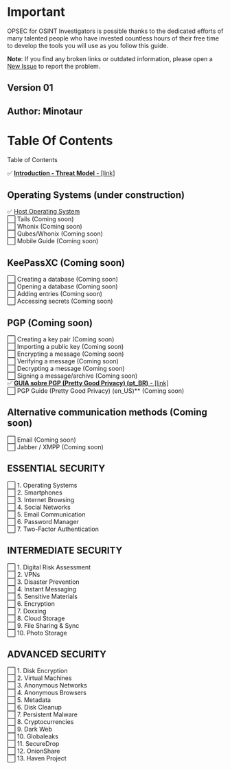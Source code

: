 # Important

OPSEC for OSINT Investigators is possible thanks to the dedicated efforts of many talented people who have invested countless hours of their free time to develop the tools you will use as you follow this guide.

**Note**: If you find any broken links or outdated information, please open a <a href="https://github.com/AmazoniaLeaksOficial/OPSEC/issues" target="_blank">New Issue</a> to report the problem.

## Version 01

## Author: Minotaur 

# Table Of Contents

Table of Contents

:white_check_mark: <a href="https://www.linkedin.com/pulse/digital-security-investigative-journalists-international-leaks/?trackingId=g4L4mggBQJqp9KsQRdQ5Og%3D%3D" target="_blank">**Introduction - Threat Model** - [link]  </a>

## Operating Systems (under construction)
:white_check_mark: <a href="https://github.com/AmazoniaLeaksOficial/OSINTMachineGuide/blob/main/01%20-%20INTRODUCTION.md#-building-a-robust-osint-framework-for-investigations-against-powerful-adversaries" target="_blank">Host Operating System</a><br>
:white_large_square: Tails (Coming soon)<br>
:white_large_square: Whonix (Coming soon)<br>
:white_large_square: Qubes/Whonix (Coming soon)<br>
:white_large_square: Mobile Guide (Coming soon)<br>
        
## KeePassXC (Coming soon)
:white_large_square: Creating a database (Coming soon)<br>
:white_large_square: Opening a database (Coming soon)<br>
:white_large_square: Adding entries (Coming soon)<br>
:white_large_square: Accessing secrets (Coming soon)<br>

## PGP (Coming soon)
:white_large_square: Creating a key pair (Coming soon)<br>
:white_large_square: Importing a public key (Coming soon)<br>
:white_large_square: Encrypting a message (Coming soon)<br>
:white_large_square: Verifying a message (Coming soon)<br>
:white_large_square: Decrypting a message (Coming soon)<br>
:white_large_square: Signing a message/archive (Coming soon)<br>
:white_check_mark: <a href="https://drive.google.com/file/d/1JsFK21qb-ZGrr6EjdzolW_-Hw9JKDylX/view?usp=sharing" target="_blank">**GUIA sobre PGP (Pretty Good Privacy) (pt_BR)** - [link]  </a><br>
:white_large_square: PGP Guide (Pretty Good Privacy) (en_US)** (Coming soon)<br>

## Alternative communication methods (Coming soon)
:white_large_square: Email (Coming soon)<br>
:white_large_square: Jabber / XMPP (Coming soon)<br>

## ESSENTIAL SECURITY

:white_large_square: 1. Operating Systems<br>
:white_large_square: 2. Smartphones<br>
:white_large_square: 3. Internet Browsing<br>
:white_large_square: 4. Social Networks<br>
:white_large_square: 5. Email Communication<br>
:white_large_square: 6. Password Manager<br>
:white_large_square: 7. Two-Factor Authentication<br>

##  INTERMEDIATE SECURITY

:white_large_square: 1. Digital Risk Assessment<br>
:white_large_square: 2. VPNs<br>
:white_large_square: 3. Disaster Prevention<br>
:white_large_square: 4. Instant Messaging<br>
:white_large_square: 5. Sensitive Materials<br>
:white_large_square: 6. Encryption<br>
:white_large_square: 7. Doxxing<br>
:white_large_square: 8. Cloud Storage<br>
:white_large_square: 9. File Sharing & Sync<br>
:white_large_square: 10. Photo Storage<br>

## ADVANCED SECURITY

:white_large_square: 1. Disk Encryption<br>
:white_large_square: 2. Virtual Machines<br>
:white_large_square: 3. Anonymous Networks<br>
:white_large_square: 4. Anonymous Browsers<br>
:white_large_square: 5. Metadata<br>
:white_large_square: 6. Disk Cleanup<br>
:white_large_square: 7. Persistent Malware<br>
:white_large_square: 8. Cryptocurrencies<br>
:white_large_square: 9. Dark Web<br>
:white_large_square: 10. Globaleaks<br>
:white_large_square: 11. SecureDrop<br>
:white_large_square: 12. OnionShare<br>
:white_large_square: 13. Haven Project<br>



